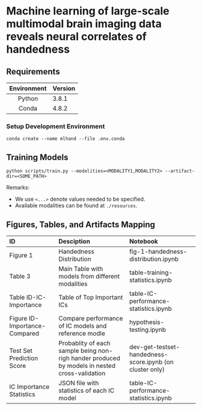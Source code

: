 # Machine learning of large-scale multimodal brain imaging data reveals neural correlates of handedness


## Requirements 
| Environment | Version |
|:---:|:---|
| Python | 3.8.1 |
| Conda | 4.8.2 |

### Setup Development Environment

```
conda create --name mlhand --file .env.conda
```

## Training Models

```
python scripts/train.py --modalities=<MODALITY1,MODALITY2> --artifact-dir=<SOME_PATH>
```

Remarks:
- We use `<...>` denote values needed to be specified. 
- Available modalities can be found at `./resources`.

## Figures, Tables, and Artifacts Mapping 

|ID|Desciption| Notebook|
|:----|:-------|:---|
|Figure 1|Handedness Distribution  | fig-1-handedness-distribution.ipynb |
|Table 3| Main Table with models from different modalities | table-training-statistics.ipynb |
|Table ID-IC-Importance| Table of Top Important ICs | table-IC-performance-statistics.ipynb |
|Figure ID-Importance-Compared| Compare performance of IC models and reference modle | hypothesis-testing.ipynb |
|Test Set Prediction Score | Probablity of each sample being non-righ hander produced by models in nested cross-validation| dev-get-testset-handedness-score.ipynb (on cluster only) |
|IC Importance Statistics| JSON file with statistics of each IC model| table-IC-performance-statistics.ipynb |